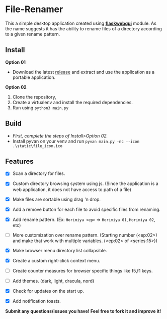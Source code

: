 # File-Renamer

This a simple desktop application created using __[flaskwebgui](https://github.com/ClimenteA/flaskwebgui)__ module. As the name suggests it has the ability to rename files of a directory according to a given rename pattern.

## Install

__Option 01__
- Download the latest [release](https://github.com/re4nightwing/file-renamer/releases/) and extract and use the application as a portable application.

__Option 02__
1. Clone the repository,
2. Create a virtualenv and install the required dependencies.
3. Run using `python3 main.py`

## Build
- _First, complete the steps of Install>Option 02._
- Install pyvan on your venv and run `pyvan main.py -nc --icon .\static\file_icon.ico`

## Features

- [x] Scan a directory for files.
- [x] Custom directory browsing system using js. (Since the application is a web application, it does not have access to path of a file)
- [x] Make files are sortable using drag 'n drop.
- [x] Add a remove button for each file to avoid specific files from renaming.
- [x] Add rename pattern. (Ex: `Horimiya <ep>` => `Horimiya 01`, `Horimiya 02`, etc)
- [ ] More customization over rename pattern. (Starting number (\<ep:02>) and make that work with multiple variables. (\<ep:02> of \<series:15>))
- [x] Make browser menu directory list collapsible.
- [x] Create a custom right-click context menu.
- [ ] Create counter measures for browser specific things like f5,f1 keys.
- [ ] Add themes. (dark, light, dracula, nord) 
- [x] Check for updates on the start up.
- [x] Add notification toasts.


__Submit any questions/issues you have! Feel free to fork it and improve it!__ 
